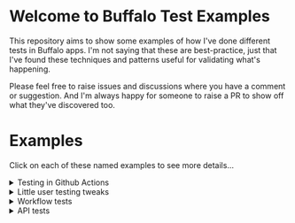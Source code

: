 # Welcome to Buffalo Test Examples

This repository aims to show some examples of how I've done different tests in
Buffalo apps. I'm not saying that these are best-practice, just that I've found
these techniques and patterns useful for validating what's happening.

Please feel free to raise issues and discussions where you have a comment or
suggestion. And I'm always happy for someone to raise a PR to show off what
they've discovered too.

# Examples

Click on each of these named examples to see more details...

<details>
  <summary>Testing in Github Actions</summary>

Here you can see an example of what's necessary to test your app using Github
Actions.

## Important files

* [Compose file](docker-compose.yml) - this puts your tests together with the database
* [database.yml](database.yml) - defines your database details
* [Tests script](scripts/docker-test.sh) - This does the testing for you.
* [PR workflow](.github/workflows/pr.yml) - this runs the tests using docker compose
* [Linting workfow](.github/workflows/golangci-lint.yml) - this enforces common linting rules

## What's happening

Let's start with the Docker Compose file. This sets up the DB and makes your app depend on
it, setting the database details using environment variables. These variables are consumed
in `database.yml`. The compose file also gives access to all of the files in the project and
runs the tests script, that sets up the DB by running the migrations and then executes your
tests.

If you would like to run these tests from inside docker locally, just use the following command:
```shell
docker-compose down && docker-compose up --remove-orphans --abort-on-container-exit test
```

The PR workflow is the bit that triggers your tests when you open a PR and push new commits
to it.

Lastly, we have the linting workflow - this is just a good idea really.

</details>

<details>

  <summary>Little user testing tweaks</summary>

This is a really simple one, I've created a couple of helpers that have been useful when
defining user interactions.

## Important files

* [actions_test.go](actions/actions_test.go) - test helpers sit here
* [fixture data](fixtures/base-data.toml) - test data to be inserted in to the database
* [example test](actions/home_test.go) - `Test_HomeHandler_LoggedIn` shows a helper being used

## What's happening

These are a couple of very simple helpers to:

1. Set the current session using the email address as the key
2. Get the a user details by ID

In both of these helpers, we just fail immediately if there's a problem. Don't bother
propagating the error back up because this is a fundamental failure in the test environment.

Also, don't forget to load the fixtures at the beginning of your tests!

</details>

<details>

  <summary>Workflow tests</summary>

Workflow tests allow you to put together several actions so that you can test more complex
behaviours. This work by taking advantage of the session and other internal details to
retain user state between actions.

The idea is that you can define behaviour that works across different endpoints in your app
so that you can think about a feature from beginning to end. It's been particularly powerful
when used with tests around user auth.

## Important files

* [Workflow tests](actions/workflow_test.go) - this is where the individual workflow tests live

## What's happening

A simple test has been created that describs a user attempting to view the home page, being
refused because they aren't logged in, logging in, and then successfully viewing the home page.

This is a very simple example so it duplicate some of the testing that is generated by the auth
plugin. It does, however, have a few interesting features:

* Each stage in the workflow goes in its own block, avoiding accidentally shadowing variables and
 making it easier to read which assertions belong to which action
* We don't assert much for each action, just enough to prove the right thing happened
* Session state is maintained between actions

</details>

<details>

  <summary>API tests</summary>

This technique allows you simply and consisely validate your API endpoints. This is much lighter
weight than traditional tests in Buffalo, allowing you to create them much more quickly and easily.

## Important files

* [API tests](actions/api_test.go) - API tests and surrounding assertion framework

## What's happening

For these tests, a mini framework has been created to help make sure that certain invariant about
APIs are correct (like the Content-Type being correct) and make individual tests fit on one line.

There are some interesting features to be aware of:

* The function `ln` is used to create a name based on the line number for the test. I found
 this made it easier to see which test was failing. If you have dozens of tests then it become hard to see what a long string of text maps to but a line number makes it super easy.
* Test assertion failures output a lot of details about the individual request, response,
 session etc. This makes it easy to see everything that's going on in your test at the same.
 I found this makes it easier to quickly diagnose everthing that's going on in the test.
* Finally, I chose to use an expression language (github.com/antonmedv/expr) to allow you to
 add arbitrary assertions for each test, having access to all of the request, response, and
 session information. This array of assertions allows you to check as much or as little as
 you want for each test. It's a bit of an opinionated way of approaching the problem but I
 found that it's worked out really well in the testing that I've done so far.

</details>

